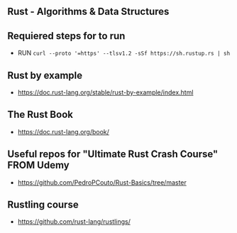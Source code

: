 ## Rust - Algorithms & Data Structures

## Requiered steps for to run
- RUN `curl --proto '=https' --tlsv1.2 -sSf https://sh.rustup.rs | sh`

## Rust by example

- https://doc.rust-lang.org/stable/rust-by-example/index.html

## The Rust Book

- https://doc.rust-lang.org/book/

## Useful repos for "Ultimate Rust Crash Course" FROM Udemy

- https://github.com/PedroPCouto/Rust-Basics/tree/master

## Rustling course
- https://github.com/rust-lang/rustlings/
